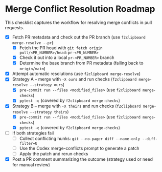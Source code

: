 # Merge Conflict Resolution Roadmap

This checklist captures the workflow for resolving merge conflicts in pull requests.

- [x] Fetch PR metadata and check out the PR branch (use `f2clipboard merge-resolve --pr`)
  - [x] Fetch the PR head with `git fetch origin pull/<PR_NUMBER>/head:pr-<PR_NUMBER>`
  - [x] Check it out into a local `pr-<PR_NUMBER>` branch
  - [x] Determine the base branch from PR metadata (falling back to `origin/main`)
- [x] Attempt automatic resolutions (use `f2clipboard merge-resolve`)
- [x] Strategy A – merge with `-X ours` and run checks (`f2clipboard merge-resolve --strategy ours`)
  - [x] `pre-commit run --files <modified_files>` (use `f2clipboard merge-checks`)
  - [x] `pytest -q` (covered by `f2clipboard merge-checks`)
- [x] Strategy B – merge with `-X theirs` and run checks (`f2clipboard merge-resolve --strategy theirs`)
  - [x] `pre-commit run --files <modified_files>` (use `f2clipboard merge-checks`)
  - [x] `pytest -q` (covered by `f2clipboard merge-checks`)
- [ ] If both strategies fail
  - [ ] Collect conflicting hunks: `git --no-pager diff --name-only --diff-filter=U`
  - [ ] Use the Codex merge-conflicts prompt to generate a patch
  - [ ] Apply the patch and rerun checks
- [x] Post a PR comment summarizing the outcome (strategy used or need for manual review)
